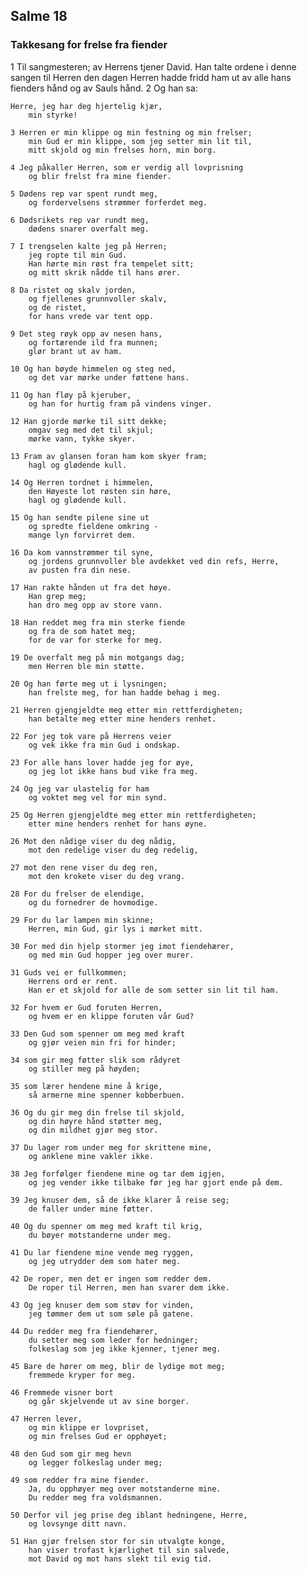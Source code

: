## Salme 18

### Takkesang for frelse fra fiender

1 Til sangmesteren; av Herrens tjener David. Han talte ordene i denne sangen til Herren den dagen Herren hadde fridd ham ut av alle hans fienders hånd og av Sauls hånd.
2 Og han sa: 

    Herre, jeg har deg hjertelig kjær, 
        min styrke!

    3 Herren er min klippe og min festning og min frelser; 
        min Gud er min klippe, som jeg setter min lit til, 
        mitt skjold og min frelses horn, min borg.

    4 Jeg påkaller Herren, som er verdig all lovprisning 
        og blir frelst fra mine fiender.

    5 Dødens rep var spent rundt meg, 
        og fordervelsens strømmer forferdet meg.

    6 Dødsrikets rep var rundt meg, 
        dødens snarer overfalt meg.

    7 I trengselen kalte jeg på Herren;
        jeg ropte til min Gud.
        Han hørte min røst fra tempelet sitt; 
        og mitt skrik nådde til hans ører.

    8 Da ristet og skalv jorden, 
        og fjellenes grunnvoller skalv, 
        og de ristet, 
        for hans vrede var tent opp.

    9 Det steg røyk opp av nesen hans, 
        og fortærende ild fra munnen; 
        glør brant ut av ham.

    10 Og han bøyde himmelen og steg ned, 
        og det var mørke under føttene hans.

    11 Og han fløy på kjeruber, 
        og han for hurtig fram på vindens vinger.

    12 Han gjorde mørke til sitt dekke; 
        omgav seg med det til skjul; 
        mørke vann, tykke skyer.

    13 Fram av glansen foran ham kom skyer fram;
        hagl og glødende kull.

    14 Og Herren tordnet i himmelen, 
        den Høyeste lot røsten sin høre, 
        hagl og glødende kull.

    15 Og han sendte pilene sine ut 
        og spredte fieldene omkring - 
        mange lyn forvirret dem.

    16 Da kom vannstrømmer til syne, 
        og jordens grunnvoller ble avdekket ved din refs, Herre, 
        av pusten fra din nese.

    17 Han rakte hånden ut fra det høye. 
        Han grep meg; 
        han dro meg opp av store vann.

    18 Han reddet meg fra min sterke fiende 
        og fra de som hatet meg; 
        for de var for sterke for meg.

    19 De overfalt meg på min motgangs dag; 
        men Herren ble min støtte.

    20 Og han førte meg ut i lysningen; 
        han frelste meg, for han hadde behag i meg.

    21 Herren gjengjeldte meg etter min rettferdigheten; 
        han betalte meg etter mine henders renhet.

    22 For jeg tok vare på Herrens veier 
        og vek ikke fra min Gud i ondskap.

    23 For alle hans lover hadde jeg for øye, 
        og jeg lot ikke hans bud vike fra meg.

    24 Og jeg var ulastelig for ham 
        og voktet meg vel for min synd.

    25 Og Herren gjengjeldte meg etter min rettferdigheten; 
        etter mine henders renhet for hans øyne.

    26 Mot den nådige viser du deg nådig, 
        mot den redelige viser du deg redelig,

    27 mot den rene viser du deg ren, 
        mot den krokete viser du deg vrang.

    28 For du frelser de elendige, 
        og du fornedrer de hovmodige.

    29 For du lar lampen min skinne; 
        Herren, min Gud, gir lys i mørket mitt.

    30 For med din hjelp stormer jeg imot fiendehærer, 
        og med min Gud hopper jeg over murer.

    31 Guds vei er fullkommen; 
        Herrens ord er rent. 
        Han er et skjold for alle de som setter sin lit til ham.

    32 For hvem er Gud foruten Herren, 
        og hvem er en klippe foruten vår Gud?

    33 Den Gud som spenner om meg med kraft 
        og gjør veien min fri for hinder;

    34 som gir meg føtter slik som rådyret 
        og stiller meg på høyden;

    35 som lærer hendene mine å krige, 
        så armerne mine spenner kobberbuen.

    36 Og du gir meg din frelse til skjold, 
        og din høyre hånd støtter meg, 
        og din mildhet gjør meg stor.

    37 Du lager rom under meg for skrittene mine, 
        og anklene mine vakler ikke.

    38 Jeg forfølger fiendene mine og tar dem igjen, 
        og jeg vender ikke tilbake før jeg har gjort ende på dem.

    39 Jeg knuser dem, så de ikke klarer å reise seg; 
        de faller under mine føtter.
    
    40 Og du spenner om meg med kraft til krig, 
        du bøyer motstanderne under meg.
    
    41 Du lar fiendene mine vende meg ryggen, 
        og jeg utrydder dem som hater meg.
    
    42 De roper, men det er ingen som redder dem.
        De roper til Herren, men han svarer dem ikke.
    
    43 Og jeg knuser dem som støv for vinden, 
        jeg tømmer dem ut som søle på gatene.
    
    44 Du redder meg fra fiendehærer, 
        du setter meg som leder for hedninger; 
        folkeslag som jeg ikke kjenner, tjener meg.
    
    45 Bare de hører om meg, blir de lydige mot meg; 
        fremmede kryper for meg.
    
    46 Fremmede visner bort 
        og går skjelvende ut av sine borger.
    
    47 Herren lever, 
        og min klippe er lovpriset, 
        og min frelses Gud er opphøyet;
    
    48 den Gud som gir meg hevn 
        og legger folkeslag under meg;
    
    49 som redder fra mine fiender.
        Ja, du opphøyer meg over motstanderne mine. 
        Du redder meg fra voldsmannen.
    
    50 Derfor vil jeg prise deg iblant hedningene, Herre, 
        og lovsynge ditt navn.
    
    51 Han gjør frelsen stor for sin utvalgte konge, 
        han viser trofast kjærlighet til sin salvede, 
        mot David og mot hans slekt til evig tid.
